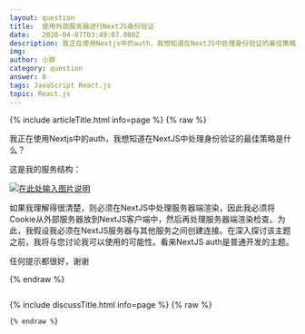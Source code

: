 ```yaml
---
layout: question
title:  使用外部服务器进行NextJS身份验证
date:   2020-04-07T03:49:07.000Z
description: 我正在使用Nextjs中的auth，我想知道在NextJS中处理身份验证的最佳策略是什么？ 这是我的服务结构：如果我理解得很清楚，则必须在Ne...
img: 
author: 小胖
category: question
answer: 0
tags: JavaScript React.js
topic: React.js
---
```

<div class="article-root">
  <div class="article">
    {% include articleTitle.html info=page %}
    {% raw %}
    <div class="article-content"><p><font style="vertical-align: inherit;"><font style="vertical-align: inherit;">我正在使用Nextjs中的auth，我想知道在NextJS中处理身份验证的最佳策略是什么？ </font></font></p>

<p><font style="vertical-align: inherit;"><font style="vertical-align: inherit;">这是我的服务结构：</font></font></p>

<p><a href="https://www.samyoc.com//uploads/users/24019/images/thumbnails/1586231220190.png" data-src="https://www.samyoc.com//uploads/users/24019/images/1586231220190.png" rel="nofollow noreferrer"><img src="https://i.stack.imgur.com/jVYRO.png" alt="在此处输入图片说明"></a></p>

<p><font style="vertical-align: inherit;"><font style="vertical-align: inherit;">如果我理解得很清楚，则必须在NextJS中处理服务器端渲染，因此我必须将Cookie从外部服务器放到NextJS客户端中，然后再处理服务器端渲染检查。</font><font style="vertical-align: inherit;">为此，我假设我必须在NextJS服务器与其他服务之间创建连接。</font><font style="vertical-align: inherit;">在深入探讨该主题之前，我将与您讨论我可以使用的可能性。</font><font style="vertical-align: inherit;">看来NextJS auth是普通开发的主题。</font></font></p>

<p><font style="vertical-align: inherit;"><font style="vertical-align: inherit;">任何提示都很好，谢谢</font></font></p></div>
    {% endraw %}
  </div>
  <p style="height: 0;width:0;overflow: hidden;"> 第4121篇《使用外部服务器进行NextJS身份验证》来自Winter(https://github.com/aiyld/aiyld.github.io)的站点</p>
  <div class="discuss-wrapper">
    {% include discussTitle.html info=page %}
    {% raw %}
    
    {% endraw %}
  </div>
<div>
